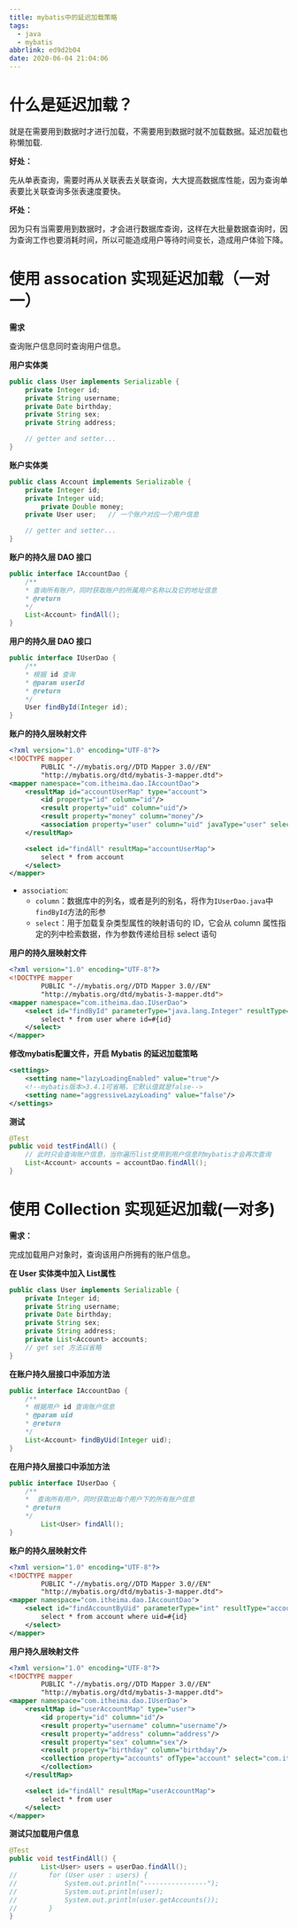 ```yaml
---
title: mybatis中的延迟加载策略
tags:
  - java
  - mybatis
abbrlink: ed9d2b04
date: 2020-06-04 21:04:06
---
```


# 什么是延迟加载？
就是在需要用到数据时才进行加载，不需要用到数据时就不加载数据。延迟加载也称懒加载.

**好处：**

先从单表查询，需要时再从关联表去关联查询，大大提高数据库性能，因为查询单表要比关联查询多张表速度要快。

**坏处：**

因为只有当需要用到数据时，才会进行数据库查询，这样在大批量数据查询时，因为查询工作也要消耗时间，所以可能造成用户等待时间变长，造成用户体验下降。

# 使用 assocation 实现延迟加载（一对一）
**需求**

查询账户信息同时查询用户信息。

**用户实体类**
```java
public class User implements Serializable {
	private Integer id;
	private String username;
	private Date birthday;
	private String sex;
	private String address;

	// getter and setter...
}

```
**账户实体类**
```java
public class Account implements Serializable {
	private Integer id;
	private Integer uid;
    	private Double money;
	private User user;   // 一个账户对应一个用户信息

	// getter and setter...
}
```
**账户的持久层 DAO 接口**
```java
public interface IAccountDao {
	/**
	* 查询所有账户，同时获取账户的所属用户名称以及它的地址信息
	* @return
	*/
	List<Account> findAll();
}
```
**用户的持久层 DAO 接口**
```java
public interface IUserDao {
	/**
	* 根据 id 查询
	* @param userId
	* @return
	*/
	User findById(Integer id);
}
```

**账户的持久层映射文件**
```xml
<?xml version="1.0" encoding="UTF-8"?>
<!DOCTYPE mapper
        PUBLIC "-//mybatis.org//DTD Mapper 3.0//EN"
        "http://mybatis.org/dtd/mybatis-3-mapper.dtd">
<mapper namespace="com.itheima.dao.IAccountDao">
    <resultMap id="accountUserMap" type="account">
        <id property="id" column="id"/>
        <result property="uid" column="uid"/>
        <result property="money" column="money"/>
        <association property="user" column="uid" javaType="user" select="com.itheima.dao.IUserDao.findById"/>
    </resultMap>

    <select id="findAll" resultMap="accountUserMap">
        select * from account
    </select>
</mapper>
```
- `association`:
	- `column`：数据库中的列名，或者是列的别名，将作为`IUserDao.java`中`findById`方法的形参
	- `select`：用于加载复杂类型属性的映射语句的 ID，它会从 column 属性指定的列中检索数据，作为参数传递给目标 select 语句

**用户的持久层映射文件**
```xml
<?xml version="1.0" encoding="UTF-8"?>
<!DOCTYPE mapper
        PUBLIC "-//mybatis.org//DTD Mapper 3.0//EN"
        "http://mybatis.org/dtd/mybatis-3-mapper.dtd">
<mapper namespace="com.itheima.dao.IUserDao">
    <select id="findById" parameterType="java.lang.Integer" resultType="com.itheima.domain.User">
        select * from user where id=#{id}
    </select>
</mapper>
```
**修改mybatis配置文件，开启 Mybatis 的延迟加载策略**
```xml
<settings>
	<setting name="lazyLoadingEnabled" value="true"/>
	<!--mybatis版本>3.4.1可省略，它默认值就是false-->
	<setting name="aggressiveLazyLoading" value="false"/>
</settings>
```
**测试**
```java
@Test
public void testFindAll() {
	// 此时只会查询账户信息，当你遍历list使用到用户信息时mybatis才会再次查询
	List<Account> accounts = accountDao.findAll();
}
```
# 使用 Collection 实现延迟加载(一对多)
**需求：**

完成加载用户对象时，查询该用户所拥有的账户信息。

**在 User 实体类中加入 List<Account>属性**
```java
public class User implements Serializable {
    private Integer id;
    private String username;
    private Date birthday;
    private String sex;
    private String address;
    private List<Account> accounts;
    // get set 方法以省略
}
```
**在账户持久层接口中添加方法**
```java
public interface IAccountDao {
	/**
	* 根据用户 id 查询账户信息
	* @param uid
	* @return
	*/
	List<Account> findByUid(Integer uid);
}
```
**在用户持久层接口中添加方法**
```java
public interface IUserDao {
	/**
	*  查询所有用户，同时获取出每个用户下的所有账户信息
	* @return
	*/
    	List<User> findAll();
}
```
**账户的持久层映射文件**
```xml
<?xml version="1.0" encoding="UTF-8"?>
<!DOCTYPE mapper
        PUBLIC "-//mybatis.org//DTD Mapper 3.0//EN"
        "http://mybatis.org/dtd/mybatis-3-mapper.dtd">
<mapper namespace="com.itheima.dao.IAccountDao">
    <select id="findAccountByUid" parameterType="int" resultType="account">
        select * from account where uid=#{id}
    </select>
</mapper>
```
**用户持久层映射文件**
```xml
<?xml version="1.0" encoding="UTF-8"?>
<!DOCTYPE mapper
        PUBLIC "-//mybatis.org//DTD Mapper 3.0//EN"
        "http://mybatis.org/dtd/mybatis-3-mapper.dtd">
<mapper namespace="com.itheima.dao.IUserDao">
    <resultMap id="userAccountMap" type="user">
        <id property="id" column="id"/>
        <result property="username" column="username"/>
        <result property="address" column="address"/>
        <result property="sex" column="sex"/>
        <result property="birthday" column="birthday"/>
        <collection property="accounts" ofType="account" select="com.itheima.dao.IAccountDao.findAccountByUid" column="id">
        </collection>
    </resultMap>

    <select id="findAll" resultMap="userAccountMap">
        select * from user
    </select>
</mapper>
```
**测试只加载用户信息**
```java
@Test
public void testFindAll() {
        List<User> users = userDao.findAll();
//        for (User user : users) {
//            System.out.println("----------------");
//            System.out.println(user);
//            System.out.println(user.getAccounts());
//        }
}
```